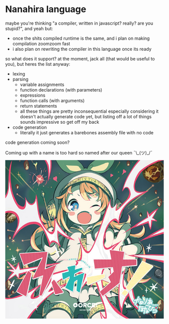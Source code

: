 # Nanahira language
maybe you're thinking "a compiler, written in javascript? really? are you stupid?", and yeah but:
* once the shits compiled runtime is the same, and i plan on making compilation zoomzoom fast
* i also plan on rewriting the compiler in this language once its ready

so what does it support? at the moment, jack all (that would be useful to you), but heres the list anyway:
* lexing
* parsing
  * variable assignments
  * function declarations (with parameters)
  * expressions
  * function calls (with arguments)
  * return statements
  * all these things are pretty inconsequential especially considering it doesn't actually generate code yet, but listing off a lot of things sounds impressive so get off my back
* code generation
  * literally it just generates a barebones assembly file with no code

code generation coming soon?

Coming up with a name is too hard so named after our queen ¯\\\_(ツ)\_/¯

![groovy loli](images/nanahira.jpg)
